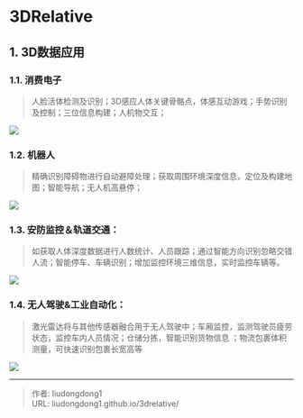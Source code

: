# 3DRelative


## 1. 3D数据应用

### 1.1. 消费电子

> 人脸活体检测及识别；3D感应人体关键骨骼点，体感互动游戏；手势识别及控制；三位信息构建；人机物交互；

![](https://gitee.com/github-25970295/blogImage/raw/master/img/image-20200727215829286.png)

### 1.2. 机器人

> 精确识别障碍物进行自动避障处理；获取周围环境深度信息，定位及构建地图；智能导航；无人机高悬停；

![](https://gitee.com/github-25970295/blogImage/raw/master/img/image-20200727224011722.png)

### 1.3. 安防监控＆轨道交通：

> 如获取人体深度数据进行人数统计、人员跟踪；通过智能方向识别忽略交错人流；智能停车、车辆识别；增加监控环境三维信息，实时监控车辆等。

![](https://gitee.com/github-25970295/blogImage/raw/master/img/image-20200727224409773.png)

### 1.4. 无人驾驶&工业自动化：

> 激光雷达将与其他传感器融合用于无人驾驶中；车厢监控，监测驾驶员疲劳状态，监控车内人员情况；仓储分拣，智能识别货物信息 ；物流包裹体积测量，可快速识别包裹长宽高等

![](https://gitee.com/github-25970295/blogImage/raw/master/img/image-20200727224525549.png)

---

> 作者: liudongdong1  
> URL: liudongdong1.github.io/3drelative/  

